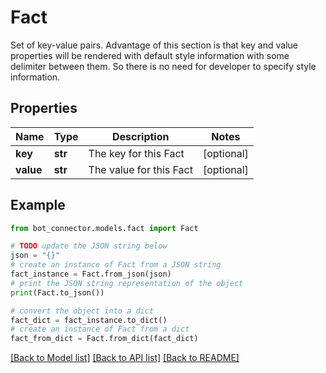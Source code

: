 # Fact

Set of key-value pairs. Advantage of this section is that key and value properties will be   rendered with default style information with some delimiter between them. So there is no need for developer to specify style information.

## Properties

Name | Type | Description | Notes
------------ | ------------- | ------------- | -------------
**key** | **str** | The key for this Fact | [optional] 
**value** | **str** | The value for this Fact | [optional] 

## Example

```python
from bot_connector.models.fact import Fact

# TODO update the JSON string below
json = "{}"
# create an instance of Fact from a JSON string
fact_instance = Fact.from_json(json)
# print the JSON string representation of the object
print(Fact.to_json())

# convert the object into a dict
fact_dict = fact_instance.to_dict()
# create an instance of Fact from a dict
fact_from_dict = Fact.from_dict(fact_dict)
```
[[Back to Model list]](../README.md#documentation-for-models) [[Back to API list]](../README.md#documentation-for-api-endpoints) [[Back to README]](../README.md)


